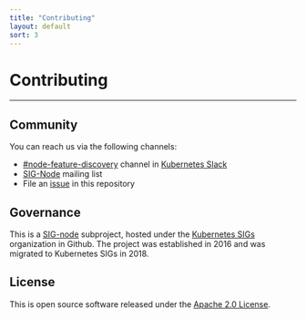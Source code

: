 ```yaml
---
title: "Contributing"
layout: default
sort: 3
---
```


# Contributing

---

## Community

You can reach us via the following channels:

- [#node-feature-discovery](https://kubernetes.slack.com/messages/node-feature-discovery)
  channel in [Kubernetes Slack](https://slack.k8s.io/)
- [SIG-Node](https://groups.google.com/g/kubernetes-sig-node) mailing list
- File an
  [issue](https://github.com/kubernetes-sigs/node-feature-discovery-operator/issues/new)
  in this repository

## Governance

This is a
[SIG-node](https://github.com/kubernetes/community/blob/master/sig-node/README.md)
subproject, hosted under the
[Kubernetes SIGs](https://github.com/kubernetes-sigs) organization in Github.
The project was established in 2016 and was migrated to Kubernetes SIGs in 2018.

## License

This is open source software released under the [Apache 2.0 License](https://github.com/kubernetes-sigs/node-feature-discovery/blob/master/LICENSE).
